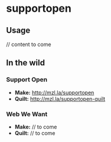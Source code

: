 # supportopen

## Usage
// content to come

## In the wild
### Support Open
* **Make:** <http://mzl.la/supportopen>
* **Quilt:** <http://mzl.la/supportopen-quilt>

### Web We Want

* **Make:** // to come
* **Quilt:** // to come
